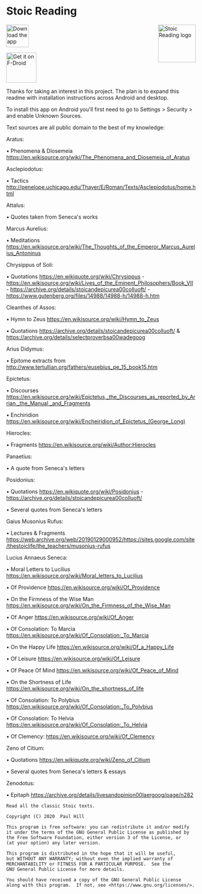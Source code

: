Stoic Reading
=============

<img align="right" img src="https://raw.githubusercontent.com/zikalify/StoicReading/master/app/src/main/res/mipmap-xxxhdpi/ic_launcher.png" 
    alt="Stoic Reading logo"
    height="100">

[<img src="https://i.imgur.com/pX0xAHv.png"
    alt="Download the app"
    height="60">](https://github.com/zikalify/StoicReading/releases/download/1.7.7/stoic_reading_1_7_7.apk)

[<img src="https://fdroid.gitlab.io/artwork/badge/get-it-on.png"
    alt="Get it on F-Droid"
    height="80">](https://f-droid.org/packages/app.reading.stoic.stoicreading/)

Thanks for taking an interest in this project. The plan is to expand this readme with installation instructions across Android and desktop.

To install this app on Android you'll first need to go to Settings > Security > and enable Unknown Sources.

Text sources are all public domain to the best of my knowledge:

Aratus:

• Phenomena & Diosemeia https://en.wikisource.org/wiki/The_Phenomena_and_Diosemeia_of_Aratus

Asclepiodotus:

• Tactics http://penelope.uchicago.edu/Thayer/E/Roman/Texts/Asclepiodotus/home.html

Attalus:

• Quotes taken from Seneca's works

Marcus Aurelius:

• Meditations https://en.wikisource.org/wiki/The_Thoughts_of_the_Emperor_Marcus_Aurelius_Antoninus

Chrysippus of Soli:

• Quotations https://en.wikiquote.org/wiki/Chrysippus - https://en.wikisource.org/wiki/Lives_of_the_Eminent_Philosophers/Book_VII - https://archive.org/details/stoicandepicurea00colluoft/ - https://www.gutenberg.org/files/14988/14988-h/14988-h.htm

Cleanthes of Assos:

• Hymn to Zeus https://en.wikisource.org/wiki/Hymn_to_Zeus

• Quotations https://archive.org/details/stoicandepicurea00colluoft/ & https://archive.org/details/selectproverbsa00wadegoog

Arius Didymus:

• Epitome extracts from http://www.tertullian.org/fathers/eusebius_pe_15_book15.htm

Epictetus:

• Discourses https://en.wikisource.org/wiki/Epictetus,_the_Discourses_as_reported_by_Arrian,_the_Manual,_and_Fragments

• Enchiridion https://en.wikisource.org/wiki/Encheiridion_of_Epictetus_(George_Long)

Hierocles:

• Fragments https://en.wikisource.org/wiki/Author:Hierocles

Panaetius:

• A quote from Seneca's letters

Posidonius:

• Quotations https://en.wikiquote.org/wiki/Posidonius - https://archive.org/details/stoicandepicurea00colluoft/

• Several quotes from Seneca's letters

Gaius Musonius Rufus:

• Lectures & Fragments https://web.archive.org/web/20190129000952/https://sites.google.com/site/thestoiclife/the_teachers/musonius-rufus

Lucius Annaeus Seneca:

• Moral Letters to Lucilius https://en.wikisource.org/wiki/Moral_letters_to_Lucilius

• Of Providence https://en.wikisource.org/wiki/Of_Providence

• On the Firmness of the Wise Man https://en.wikisource.org/wiki/On_the_Firmness_of_the_Wise_Man

• Of Anger https://en.wikisource.org/wiki/Of_Anger

• Of Consolation: To Marcia https://en.wikisource.org/wiki/Of_Consolation:_To_Marcia

• On the Happy Life https://en.wikisource.org/wiki/Of_a_Happy_Life

• Of Leisure https://en.wikisource.org/wiki/Of_Leisure

• Of Peace Of Mind https://en.wikisource.org/wiki/Of_Peace_of_Mind

• On the Shortness of Life https://en.wikisource.org/wiki/On_the_shortness_of_life

• Of Consolation: To Polybius https://en.wikisource.org/wiki/Of_Consolation:_To_Polybius

• Of Consolation: To Helvia https://en.wikisource.org/wiki/Of_Consolation:_To_Helvia

• Of Clemency: https://en.wikisource.org/wiki/Of_Clemency

Zeno of Citium:

• Quotations https://en.wikiquote.org/wiki/Zeno_of_Citium

• Several quotes from Seneca's letters & essays

Zenodotus:

• Epitaph https://archive.org/details/livesandopinion00laergoog/page/n282


    Read all the classic Stoic texts.

    Copyright (C) 2020  Paul Hill

    This program is free software: you can redistribute it and/or modify
    it under the terms of the GNU General Public License as published by
    the Free Software Foundation, either version 3 of the License, or
    (at your option) any later version.

    This program is distributed in the hope that it will be useful,
    but WITHOUT ANY WARRANTY; without even the implied warranty of
    MERCHANTABILITY or FITNESS FOR A PARTICULAR PURPOSE.  See the
    GNU General Public License for more details.

    You should have received a copy of the GNU General Public License
    along with this program.  If not, see <https://www.gnu.org/licenses/>.
